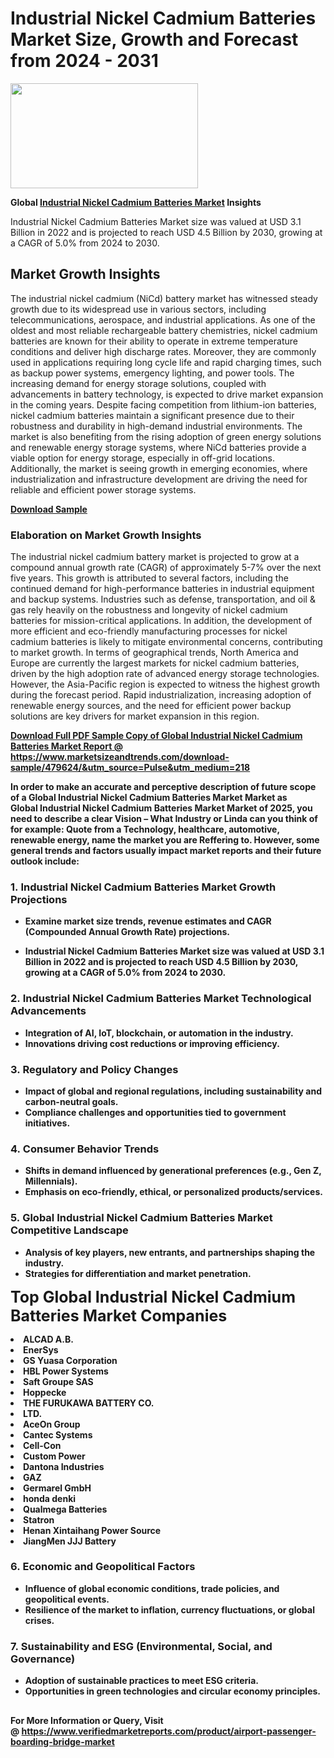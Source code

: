 <H1>Industrial Nickel Cadmium Batteries Market Size, Growth and Forecast from 2024 - 2031</H1><img class="aligncenter size-medium wp-image-584254" src="https://thirdeyenews.in/wp-content/uploads/2024/09/Global-Market-Research-300x168.jpeg" alt="" width="300" height="168" /><p><strong>Global&nbsp;<a href="https://www.marketsizeandtrends.com/download-sample/479624/&amp;utm_source=Pulse&amp;utm_medium=218">Industrial Nickel Cadmium Batteries Market</a> Insights</strong></p><p>Industrial Nickel Cadmium Batteries Market size was valued at USD 3.1 Billion in 2022 and is projected to reach USD 4.5 Billion by 2030, growing at a CAGR of 5.0% from 2024 to 2030.</p><p><h2>Market Growth Insights</h2> <p>The industrial nickel cadmium (NiCd) battery market has witnessed steady growth due to its widespread use in various sectors, including telecommunications, aerospace, and industrial applications. As one of the oldest and most reliable rechargeable battery chemistries, nickel cadmium batteries are known for their ability to operate in extreme temperature conditions and deliver high discharge rates. Moreover, they are commonly used in applications requiring long cycle life and rapid charging times, such as backup power systems, emergency lighting, and power tools. The increasing demand for energy storage solutions, coupled with advancements in battery technology, is expected to drive market expansion in the coming years. Despite facing competition from lithium-ion batteries, nickel cadmium batteries maintain a significant presence due to their robustness and durability in high-demand industrial environments. The market is also benefiting from the rising adoption of green energy solutions and renewable energy storage systems, where NiCd batteries provide a viable option for energy storage, especially in off-grid locations. Additionally, the market is seeing growth in emerging economies, where industrialization and infrastructure development are driving the need for reliable and efficient power storage systems.</p> <p><strong><a href="#">Download Sample</a></strong></p> <h3>Elaboration on Market Growth Insights</h3> <p>The industrial nickel cadmium battery market is projected to grow at a compound annual growth rate (CAGR) of approximately 5-7% over the next five years. This growth is attributed to several factors, including the continued demand for high-performance batteries in industrial equipment and backup systems. Industries such as defense, transportation, and oil & gas rely heavily on the robustness and longevity of nickel cadmium batteries for mission-critical applications. In addition, the development of more efficient and eco-friendly manufacturing processes for nickel cadmium batteries is likely to mitigate environmental concerns, contributing to market growth. In terms of geographical trends, North America and Europe are currently the largest markets for nickel cadmium batteries, driven by the high adoption rate of advanced energy storage technologies. However, the Asia-Pacific region is expected to witness the highest growth during the forecast period. Rapid industrialization, increasing adoption of renewable energy sources, and the need for efficient power backup solutions are key drivers for market expansion in this region.</p> <p><strong><a href="#"></p><p><span class=""><strong>Download Full PDF Sample Copy of Global Industrial Nickel Cadmium Batteries Market Report</strong> @ <a href="https://www.marketsizeandtrends.com/download-sample/479624/&amp;utm_source=Pulse&amp;utm_medium=218" target="_blank">https://www.marketsizeandtrends.com/download-sample/479624/&amp;utm_source=Pulse&amp;utm_medium=218</a></span></p><p>In order to make an accurate and perceptive description of future scope of a Global&nbsp;Industrial Nickel Cadmium Batteries Market Market as Global&nbsp;Industrial Nickel Cadmium Batteries Market Market of 2025, you need to describe a clear Vision &ndash; What Industry or Linda can you think of for example: Quote from a Technology, healthcare, automotive, renewable energy, name the market you are Reffering to. However, some general trends and factors usually impact market reports and their future outlook include:</p><h3>1.&nbsp;<strong>Industrial Nickel Cadmium Batteries Market Growth Projections</strong></h3><ul><li>Examine market size trends, revenue estimates and CAGR (Compounded Annual Growth Rate) projections.</li><li><p>Industrial Nickel Cadmium Batteries Market size was valued at USD 3.1 Billion in 2022 and is projected to reach USD 4.5 Billion by 2030, growing at a CAGR of 5.0% from 2024 to 2030.</p></li></ul><h3>2.&nbsp;<strong>Industrial Nickel Cadmium Batteries Market Technological Advancements</strong></h3><ul><li>Integration of AI, IoT, blockchain, or automation in the industry.</li><li>Innovations driving cost reductions or improving efficiency.</li></ul><h3>3.&nbsp;<strong>Regulatory and Policy Changes</strong></h3><ul><li>Impact of global and regional regulations, including sustainability and carbon-neutral goals.</li><li>Compliance challenges and opportunities tied to government initiatives.</li></ul><h3>4.&nbsp;<strong>Consumer Behavior Trends</strong></h3><ul><li>Shifts in demand influenced by generational preferences (e.g., Gen Z, Millennials).</li><li>Emphasis on eco-friendly, ethical, or personalized products/services.</li></ul><h3>5.&nbsp;<strong>Global Industrial Nickel Cadmium Batteries Market Competitive Landscape</strong></h3><ul><li>Analysis of key players, new entrants, and partnerships shaping the industry.</li><li>Strategies for differentiation and market penetration.</li></ul><p data-pm-slice="1 1 []"><span style="color: inherit; font-family: inherit; font-size: 25px;">Top Global Industrial Nickel Cadmium Batteries Market Companies</span></p><div class="" data-test-id=""><p><li>ALCAD A.B.</li><li> EnerSys</li><li> GS Yuasa Corporation</li><li> HBL Power Systems</li><li> Saft Groupe SAS</li><li> Hoppecke</li><li> THE FURUKAWA BATTERY CO.</li><li> LTD.</li><li> AceOn Group</li><li> Cantec Systems</li><li> Cell-Con</li><li> Custom Power</li><li> Dantona Industries</li><li> GAZ</li><li> Germarel GmbH</li><li> honda denki</li><li> Qualmega Batteries</li><li> Statron</li><li> Henan Xintaihang Power Source</li><li> JiangMen JJJ Battery</li></p></div><h3>6.&nbsp;<strong>Economic and Geopolitical Factors</strong></h3><ul><li>Influence of global economic conditions, trade policies, and geopolitical events.</li><li>Resilience of the market to inflation, currency fluctuations, or global crises.</li></ul><h3>7.&nbsp;<strong>Sustainability and ESG (Environmental, Social, and Governance)</strong></h3><ul><li>Adoption of sustainable practices to meet ESG criteria.</li><li>Opportunities in green technologies and circular economy principles.</li></ul><h2><strong style="font-size: 14px;">For More Information or Query, Visit @&nbsp;</strong><a style="background-color: #ffffff; font-size: 14px;" href="https://www.marketsizeandtrends.com/report/industrial-nickel-cadmium-batteries-market/" target="_blank">https://www.verifiedmarketreports.com/product/airport-passenger-boarding-bridge-market</a></h2>
